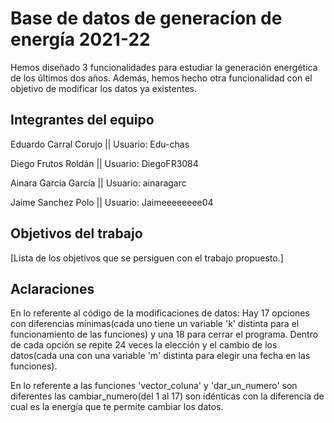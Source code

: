 # Base de datos de generacíon de energía 2021-22

Hemos diseñado 3 funcionalidades para estudiar la generación energética de los últimos dos años. Además, hemos hecho otra funcionalidad con el objetivo de modificar los datos ya existentes.


## Integrantes del equipo

Eduardo Carral Corujo || 
Usuario: Edu-chas

Diego Frutos Roldán ||
Usuario: DiegoFR3084

Ainara García García ||
Usuario: ainaragarc

Jaime Sanchez Polo ||
Usuario: Jaimeeeeeeee04


## Objetivos del trabajo

[Lista de los objetivos que se persiguen con el trabajo propuesto.]



## Aclaraciones

En lo referente al código de la modificaciones de datos: 
Hay 17 opciones con diferencias mínimas(cada uno tiene un variable 'k' distinta para el funcionamiento de las funciones)  y una 18 para cerrar el programa. Dentro de cada opción se repite 24 veces la elección y el cambio de los datos(cada una con una variable 'm' distinta para elegir una fecha en las funciones).

En lo referente a las funciones 'vector_coluna'  y  'dar_un_numero' son diferentes las cambiar_numero(del 1 al 17) son idénticas con la diferencia de cual es la energía que te permite cambiar los datos.
